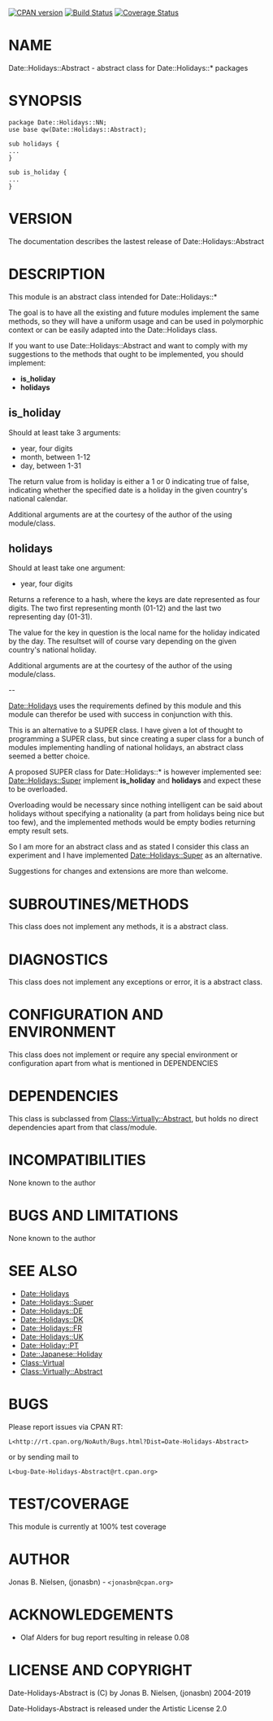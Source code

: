 [![CPAN version](https://badge.fury.io/pl/Date-Holidays-Abstract.svg)](http://badge.fury.io/pl/Date-Holidays-Abstract)
[![Build Status](https://travis-ci.org/jonasbn/perl-date-holidays-abstract.svg?branch=master)](https://travis-ci.org/jonasbn/perl-date-holidays-abstract)
[![Coverage Status](https://coveralls.io/repos/github/jonasbn/perl-date-holidays-abstract/badge.svg)](https://coveralls.io/github/jonasbn/perl-date-holidays-abstract)

# NAME

Date::Holidays::Abstract - abstract class for Date::Holidays::\* packages

# SYNOPSIS

    package Date::Holidays::NN;
    use base qw(Date::Holidays::Abstract);

    sub holidays {
    ...
    }

    sub is_holiday {
    ...
    }

# VERSION

The documentation describes the lastest release of Date::Holidays::Abstract

# DESCRIPTION

This module is an abstract class intended for Date::Holidays::\*

The goal is to have all the existing and future modules implement the
same methods, so they will have a uniform usage and can be used in
polymorphic context or can be easily adapted into the Date::Holidays
class.

If you want to use Date::Holidays::Abstract and want to comply with my
suggestions to the methods that ought to be implemented, you should
implement:

- **is\_holiday**
- **holidays**

## is\_holiday

Should at least take 3 arguments:

- year, four digits
- month, between 1-12
- day, between 1-31

The return value from is holiday is either a 1 or 0 indicating true of
false, indicating whether the specified date is a holiday in the given
country's national calendar.

Additional arguments are at the courtesy of the author of the using
module/class.

## holidays

Should at least take one argument:

- year, four digits

Returns a reference to a hash, where the keys are date represented as
four digits. The two first representing month (01-12) and the last two
representing day (01-31).

The value for the key in question is the local name for the holiday
indicated by the day. The resultset will of course vary depending on
the given country's national holiday.

Additional arguments are at the courtesy of the author of the using
module/class.

\--

[Date::Holidays](https://metacpan.org/pod/Date::Holidays) uses the requirements defined by this module and this
module can therefor be used with success in conjunction with this.

This is an alternative to a SUPER class. I have given a lot of thought to
programming a SUPER class, but since creating a super class for a bunch
of modules implementing handling of national holidays, an abstract
class seemed a better choice.

A proposed SUPER class for Date::Holidays::\* is however implemented see:
[Date::Holidays::Super](https://metacpan.org/pod/Date::Holidays::Super) implement **is\_holiday** and **holidays** and expect
these to be overloaded.

Overloading would be necessary since nothing intelligent can be said
about holidays without specifying a nationality (a part from holidays
being nice but too few), and the implemented methods would be empty
bodies returning empty result sets.

So I am more for an abstract class and as stated I consider this class
an experiment and I have implemented [Date::Holidays::Super](https://metacpan.org/pod/Date::Holidays::Super) as an
alternative.

Suggestions for changes and extensions are more than welcome.

# SUBROUTINES/METHODS

This class does not implement any methods, it is a abstract class.

# DIAGNOSTICS

This class does not implement any exceptions or error, it is a abstract class.

# CONFIGURATION AND ENVIRONMENT

This class does not implement or require any special environment or
configuration apart from what is mentioned in DEPENDENCIES

# DEPENDENCIES

This class is subclassed from [Class::Virtually::Abstract](https://metacpan.org/pod/Class::Virtually::Abstract), but holds
no direct dependencies apart from that class/module.

# INCOMPATIBILITIES

None known to the author

# BUGS AND LIMITATIONS

None known to the author

# SEE ALSO

- [Date::Holidays](https://metacpan.org/pod/Date::Holidays)
- [Date::Holidays::Super](https://metacpan.org/pod/Date::Holidays::Super)
- [Date::Holidays::DE](https://metacpan.org/pod/Date::Holidays::DE)
- [Date::Holidays::DK](https://metacpan.org/pod/Date::Holidays::DK)
- [Date::Holidays::FR](https://metacpan.org/pod/Date::Holidays::FR)
- [Date::Holidays::UK](https://metacpan.org/pod/Date::Holidays::UK)
- [Date::Holiday::PT](https://metacpan.org/pod/Date::Holiday::PT)
- [Date::Japanese::Holiday](https://metacpan.org/pod/Date::Japanese::Holiday)
- [Class::Virtual](https://metacpan.org/pod/Class::Virtual)
- [Class::Virtually::Abstract](https://metacpan.org/pod/Class::Virtually::Abstract)

# BUGS

Please report issues via CPAN RT:

    L<http://rt.cpan.org/NoAuth/Bugs.html?Dist=Date-Holidays-Abstract>

or by sending mail to

    L<bug-Date-Holidays-Abstract@rt.cpan.org>

# TEST/COVERAGE

This module is currently at 100% test coverage

# AUTHOR

Jonas B. Nielsen, (jonasbn) - `<jonasbn@cpan.org>`

# ACKNOWLEDGEMENTS

- Olaf Alders for bug report resulting in release 0.08

# LICENSE AND COPYRIGHT

Date-Holidays-Abstract is (C) by Jonas B. Nielsen, (jonasbn) 2004-2019

Date-Holidays-Abstract is released under the Artistic License 2.0
